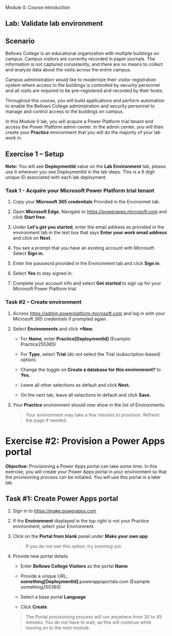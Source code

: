 
Module 0: Course introduction

## Lab: Validate lab environment

Scenario
--------

Bellows College is an educational organization with multiple buildings on campus. Campus visitors are currently recorded in paper journals. The information is not captured consistently, and there are no means to collect and analyze data about the visits across the entire campus.

Campus administration would like to modernize their visitor registration system where access to the buildings is controlled by security personnel and all visits are required to be pre-registered and recorded by their hosts.

Throughout this course, you will build applications and perform automation to enable the Bellows College administration and security personnel to manage and control access to the buildings on campus.

In this Module 0 lab, you will acquire a Power Platform trial tenant and access the Power Platform admin center. In the admin center, you will then create your **Practice** environment that you will do the majority of your lab work in.

## Exercise 1 – Setup

   **Note:** You will see **DeploymentId** value on the **Lab Environment** tab, please use it wherever you see DeploymentId in the lab steps. This is a 6 digit unique ID associated with each lab deployment.

### Task 1 - Acquire your Microsoft Power Platform trial tenant


1. Copy your **Microsoft 365 credentials** Provided in the Environmet tab.

1. Open **Microsoft Edge**, Navigate to <https://powerapps.microsoft.com> and click **Start free.**

1. Under **Let's get you started**, enter the email address as provided in the environment tab in the text box that says **Enter your work email address** and click on **Next**.

1. You see a prompt that you have an existing account with Microsoft. Select **Sign in.**

1. Enter the password provided in the Environment tab and click **Sign in**. 

1. Select **Yes** to stay signed in.

1. Complete your account info and select **Get started** to sign up for your Microsoft Power Platform trial.

### Task \#2 – Create environment


1. Access <https://admin.powerplatform.microsoft.com> and log in with your Microsoft 365 credentials if prompted again.

1. Select **Environments** and click **+New.**

    - For **Name**, enter **Practice[DeploymentId]** (Example: Practice255365)
    
    - For **Type**, select **Trial** (do not select the Trial (subscription-based) option).
    
    - Change the toggle on **Create a database for this environment?** to **Yes.**
    
    - Leave all other selections as default and click **Next.**
    
    - On the next tab, leave all selections to default and click **Save.**

1. Your **Practice** environment should now show in the list of Environments. 

    > Your environment may take a few minutes to provision. Refresh the page if needed.

# Exercise \#2: Provision a Power Apps portal

   **Objective:** Provisioning a Power Apps portal can take some time. In this exercise, you will create your Power Apps portal in your environment so that the provisioning process can be initiated. You will use this portal in a later lab.

## Task \#1: Create Power Apps portal

1.  Sign in to <https://make.powerapps.com>

1.  If the **Environment** displayed in the top right is not your Practice environment, select your Environment.

1.  Click on the **Portal from blank** panel under **Make your own app**

    > If you do not see this option, try zooming out.

1.  Provide new portal details

    -   Enter **Bellows College Visitors** as the portal **Name**

    -   Provide a unique URL; **something[DeploymentId]**.powerappsportals.com (Example: something255365)

    -   Select a base portal **Language**

    -   Click **Create**

    > The Portal provisioning process will run anywhere from 30 to 45 minutes. You do not have to wait, as this will continue while moving on to the next module.
